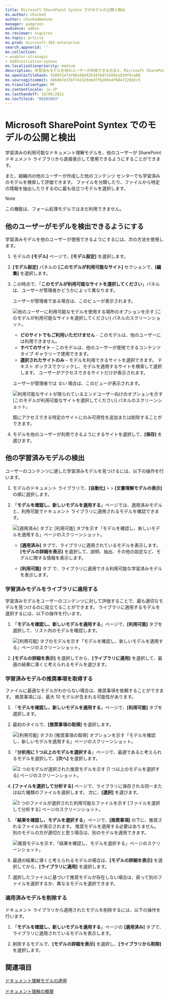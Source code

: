 ```yaml
---
title: Microsoft SharePoint Syntex でのモデルの公開と検出
ms.author: chucked
author: chuckedmonson
manager: pamgreen
audience: admin
ms.reviewer: ssquires
ms.topic: article
ms.prod: microsoft-365-enterprise
search.appverid: ''
ms.collection:
- enabler-strategic
- m365initiative-syntex
ms.localizationpriority: medium
description: 学習済みモデルを他のユーザーが利用できる方法と、Microsoft SharePoint Syntex で他の学習済みモデルを適用する方法について説明します。
ms.openlocfilehash: 528071efaf06c68d42b34f6d7e509a1839f6ca08
ms.sourcegitcommit: d4b867e37bf741528ded7fb289e4f6847228d2c5
ms.translationtype: MT
ms.contentlocale: ja-JP
ms.lasthandoff: 10/06/2021
ms.locfileid: "60201003"
---
```

# <a name="publish-and-discover-models-in-microsoft-sharepoint-syntex"></a>Microsoft SharePoint Syntex でのモデルの公開と検出

学習済みの利用可能なドキュメント理解モデルを、他のユーザーが SharePoint ドキュメント ライブラリから直接表示して使用できるようにすることができます。 

また、組織内の他のユーザーが作成した他のコンテンツ センターでも学習済みのモデルを検索して評価できます。 ファイルを分類したり、ファイルから特定の情報を抽出したりするのに最も役立つモデルを選択します。 

> [!NOTE]
> この機能は、フォーム処理モデルではまだ利用できません。

## <a name="make-your-model-discoverable-to-others"></a>他のユーザーがモデルを検出できるようにする

学習済みモデルを他のユーザーが使用できるようにするには、次の方法を使用します。

1. モデルの **[モデル]** ページで、**[モデル設定]** を選択します。

2. **[モデル設定]** パネルの **[このモデルが利用可能なサイト]** セクションで、**[編集]** を選択します。

3. この時点で、「**このモデルが利用可能なサイトを選択してください**」パネルは、ユーザーが管理者かどうかによって異なります。 

    ユーザーが管理者である場合は、このビューが表示されます。

    ![他のユーザーに利用可能なモデルを使用する場所のオプションを示す [このモデルが利用可能なサイトを選択してください] パネルのスクリーンショット。](../media/content-understanding/select-sites.png)

    - **どのサイトでもご利用いただけません** - このモデルは、他のユーザーには利用できません。
    - **すべてのサイト** – このモデルは、他のユーザーが使用できるコンテンツ タイプ ギャラリーで使用できます。
    - **選択されたサイトのみ** – モデルを利用できるサイトを選択できます。 テキスト ボックスでクリックし、モデルを適用するサイトを検索して選択します。 ユーザーがアクセスできるサイトだけが表示されます。

    ユーザーが管理者では *ない* 場合は、このビューが表示されます。

    ![利用可能なサイトが限られているエンドユーザー向けのオプションを示す [このモデルが利用可能なサイトを選択してください] パネルのスクリーンショット。](../media/content-understanding/select-site-user.png)

    既にアクセスできる特定のサイトにのみ可用性を追加または削除することができます。

4. モデルを他のユーザーが利用できるようにするサイトを選択して、**[保存]** を選びます。

## <a name="discover-other-trained-models"></a>他の学習済みモデルの検出

ユーザーのコンテンツに適した学習済みモデルを見つけるには、以下の操作を行います。

1. モデルのドキュメント ライブラリで、**[自動化]**  > > **[文書理解モデルの表示]** の順に選択します。

2. 「**モデルを確認し、新しいモデルを適用する**」ページでは、適用済みモデルと、利用可能でドキュメント ライブラリに適用されるモデルを確認できます。

    ![[適用済み] タブと [利用可能] タブを示す「モデルを確認し、新しいモデルを適用する」ページのスクリーンショット。](../media/content-understanding/review-models-apply-new-ones.png)

   - **[適用済み]** タブで、ライブラリに適用されているモデルを表示します。 **[モデルの詳細を表示]** を選択して、説明、抽出、その他の設定など、モデルに関する情報を表示します。
   
   - **[利用可能]** タブ で、ライブラリに適用できる利用可能な学習済みモデルを表示します。


### <a name="apply-a-trained-model-to-your-library"></a>学習済みモデルをライブラリに適用する

学習済みモデルをユーザーのコンテンツに対して評価することで、最も適切なモデルを見つけるのに役立てることができます。 ライブラリに適用するモデルを選択するには、以下の操作を行います。

1. 「**モデルを確認し、新しいモデルを適用する**」ページで、**[利用可能]** タブを選択して、リスト内のモデルを確認します。

    ![[利用可能] タブのモデルを示す「モデルを確認し、新しいモデルを適用する」ページのスクリーンショット。](../media/content-understanding/available-models-to-apply.png)

2. **[モデルの詳細を表示]** を選択してから、**[ライブラリに適用]** を選択して、最適の結果に導くと考えられるモデルを選びます。

### <a name="get-a-recommendation-for-a-trained-model"></a>学習済みモデルの推奨事項を取得する

ファイルに最適なモデルがわからない場合は、推奨事項を依頼することができます。 推奨事項には、最大 10 モデルが含まれる可能性があります。

1. 「**モデルを確認し、新しいモデルを適用する**」ページで、**[利用可能]** タブを選択します。

2. 最初のタイルで、**[推奨事項の取得]** を選択します。

    ![[利用可能] タブの [推奨事項の取得] オプションを示す「モデルを確認し、新しいモデルを適用する」ページのスクリーンショット。](../media/content-understanding/get-recommendation.png)

3. 「**分析用に 1 つ以上のモデルを選択する**」ページで、最適であると考えられるモデルを選択して、**[次へ]** を選択します。

    ![2 つのモデルが選択された推奨モデルを示す [1 つ以上のモデルを選択する] ページのスクリーンショット。](../media/content-understanding/recommendation-results.png)

4. **[ファイルを選択して分析する]** ページで、ライブラリに保存される同一または似た種類のファイルを選択します。 次に、**[選択]** を選びます。

    ![1 つのファイルが選択された利用可能なファイルを示す [ファイルを選択して分析する] ページのスクリーンショット。](../media/content-understanding/file-to-analyze.png)

5. 「**結果を確認し、モデルを選択する**」ページで、**[推奨事項]** の下に、推奨されるファイルが表示されます。 推奨モデルを適用する必要はありません。 別のモデルの方が適切だと思う場合は、別のモデルを適用できます。

    ![推奨モデルを示す、「結果を確認し、モデルを選択する」ページのスクリーンショット。](../media/content-understanding/review-results.png)

6. 最適の結果に導くと考えられるモデルの場合は、**[モデルの詳細を表示]** を選択してから、**[ライブラリに適用]** を選択します。

7. 選択したファイルに基づいて推奨モデルが存在しない場合は、戻って別のファイルを選択するか、異なるモデルを選択できます。

### <a name="remove-an-applied-model"></a>適用済みモデルを削除する

ドキュメント ライブラリから適用されたモデルを削除するには、以下の操作を行います。

1. 「**モデルを確認し、新しいモデルを適用する**」ページの **[適用済み]** タブで、ライブラリに適用されているモデルを表示します。

2. 削除するモデルで、**[モデルの詳細を表示]** を選択し、**[ライブラリから削除]** を選択します。


## <a name="see-also"></a>関連項目

[ドキュメント理解モデルの適用](apply-a-model.md)

[ドキュメント理解の概要](document-understanding-overview.md)

